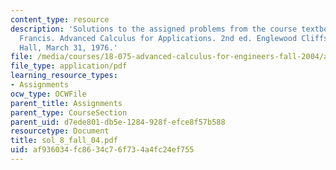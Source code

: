```yaml
---
content_type: resource
description: 'Solutions to the assigned problems from the course textbook: Hildebrand,
  Francis. Advanced Calculus for Applications. 2nd ed. Englewood Cliffs: Prentice
  Hall, March 31, 1976.'
file: /media/courses/18-075-advanced-calculus-for-engineers-fall-2004/af936034fc8634c76f734a4fc24ef755_sol_8_fall_04.pdf
file_type: application/pdf
learning_resource_types:
- Assignments
ocw_type: OCWFile
parent_title: Assignments
parent_type: CourseSection
parent_uid: d7ede801-db5e-1284-928f-efce8f57b588
resourcetype: Document
title: sol_8_fall_04.pdf
uid: af936034-fc86-34c7-6f73-4a4fc24ef755
---
```

